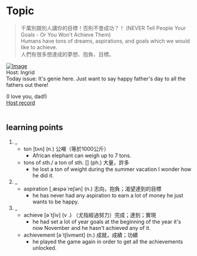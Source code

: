 # Topic

> 千萬別跟別人講你的目標！否則不會成功？！ (NEVER Tell People Your Goals - Or You Won't Achieve Them) <br>
> Humans have tons of dreams, aspirations, and goals which we would like to achieve. <br>
> 人們有很多想達成的夢想、抱負、目標。 <br>

[![Image](https://cdn.voicetube.com/assets/thumbnails/nzbrFjF35t0.jpg)](https://www.youtube.com/embed/nzbrFjF35t0?rel=0&showinfo=0&cc_load_policy=0&controls=1&autoplay=1&iv_load_policy=3&playsinline=1&wmode=transparent&start=8&end=15&enablejsapi=1&origin=https://tw.voicetube.com&widgetid=1)<br>
Host: Ingrid
<br>Today issue: It's genie here. Just want to say happy father's day to all the fathers out there!

(I love you, dad!)
<br>
[Host record](https://cdn.voicetube.com/everyday_records/4457/1594964085.mp3)
<br><br>
## learning points
1. _
	* ton  [tʌn] (n.) 公噸（等於1000公斤）
		- African elephant can weigh up to 7 tons.
	* tons of sth./ a ton of sth. [] (ph.) 大量，許多
		- he lost a ton of weight during the summer vacation I wonder how he did it.
2. _
	* aspiration [͵æspəˋreʃən] (n.) 志向，抱負；渴望達到的目標
		- he has never had any aspiration to earn a lot of money he just wants to be happy.
3. _
	* achieve [əˋtʃiv] (v .) （尤指經過努力）完成；達到；實現
		- he had set a lot of year goals at the beginning of the year it's now November and he hasn't achieved any of it.
	* achievement [əˋtʃivmənt] (n.) 成就，成績；功績
		- he played the game again in order to get all the achievements unlocked.
